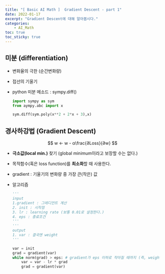 ```yaml
---
title: "[ Basic AI Math ]  Gradient Descent - part 1"
date: 2022-01-17
excerpt: "Gradient Descent에 대해 알아봅시다."
categories: 
    - AI_Math
toc: true
toc_sticky: true
---
```



## 미분 (differentiation)

- 변화율의 극한 (순간변화량)
- 접선의 기울기
- python 미분 메소드 : sympy.diff()
    
    ```python
    import sympy as sym
    from aympy.abc import x
    
    sym.diff(sym.poly(x**2 + 2*x + 3),x)
    ```
    

## 경사하강법 (Gradient Descent)

$$
w ← w - α\frac{∂Loss}{∂w}
$$

- **극소값(local min.)** 찾기 (global minimum이라고 보장할 수는 없다.)
- 목적함수(혹은 loss function)를 **최소화**할 때 사용한다.
- gradient : 기울기의 변화량 중 가장 큰(작은) 값
- 알고리즘
    
    ```python
    '''
    input
    1.gradient : 그레디언트 계산
    2. init : 시작점
    3. lr : learning rate (보통 0.01로 설정한다.)
    4. eps : 종료조건
    '''
    '''
    output
    1. var : 결국엔 weight
    '''
    
    var = init
    grad = gradient(var)
    while norm(grad) > eps: # gradient가 eps 이하로 작아질 때까지 (즉, weight 거의 수렴) 진행
    	var = var - lr * grad
    	grad = gradient(var)
    ```